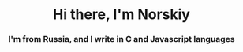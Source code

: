 <h1 align="center">Hi there, I'm Norskiy</h1>
<h3 align="center">I'm from Russia, and I write in C and Javascript languages</h3>
